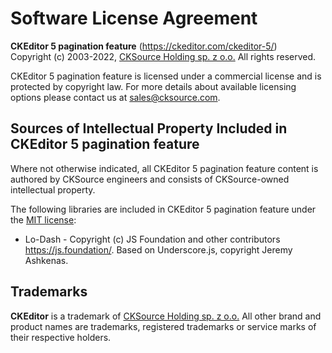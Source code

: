 Software License Agreement
==========================

**CKEditor 5 pagination feature** (https://ckeditor.com/ckeditor-5/)<br>
Copyright (c) 2003-2022, [CKSource Holding sp. z o.o.](https://cksource.com) All rights reserved.

CKEditor 5 pagination feature is licensed under a commercial license and is protected by copyright law.
For more details about available licensing options please contact us at sales@cksource.com.

Sources of Intellectual Property Included in CKEditor 5 pagination feature
---------------------------------------------------------------------

Where not otherwise indicated, all CKEditor 5 pagination feature content is authored by CKSource engineers and consists of CKSource-owned intellectual property.

The following libraries are included in CKEditor 5 pagination feature under the [MIT license](https://opensource.org/licenses/MIT):

* Lo-Dash - Copyright (c) JS Foundation and other contributors https://js.foundation/. Based on Underscore.js, copyright Jeremy Ashkenas.

Trademarks
----------

**CKEditor** is a trademark of [CKSource Holding sp. z o.o.](https://cksource.com) All other brand and product names are trademarks, registered trademarks or service marks of their respective holders.
